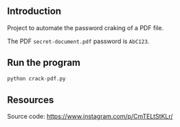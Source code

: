 ## Introduction

Project to automate the password craking of a PDF file.

The PDF `secret-document.pdf` password is `AbC123`.

## Run the program

```python
python crack-pdf.py
```

## Resources

Source code: <https://www.instagram.com/p/CmTELtStKLr/>
